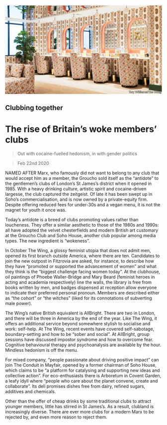 ![](./images/20200222_BRP504.jpg)

## Clubbing together

# The rise of Britain’s woke members’ clubs

> Out with cocaine-fuelled hedonism, in with gender politics

> Feb 22nd 2020

NAMED AFTER Marx, who famously did not want to belong to any club that would accept him as a member, the Groucho sold itself as the “antidote” to the gentlemen’s clubs of London’s St James’s district when it opened in 1985. With a heavy drinking culture, artistic spirit and cocaine-driven largesse, the club captured the zeitgeist. Of late it has been swept up in Soho’s commercialisation, and is now owned by a private-equity firm. Despite offering reduced fees for under-30s and a vegan menu, it is not the magnet for youth it once was.

Today’s antidote is a breed of clubs promoting values rather than loucheness. They offer a similar aesthetic to those of the 1980s and 1990s: all have adopted the velvet chesterfields and modern British art customary at the Groucho Club and Soho House, another club popular among media types. The new ingredient is “wokeness”.

In October The Wing, a glossy feminist utopia that does not admit men, opened its first branch outside America, where there are ten. Candidates to join the new outpost in Fitzrovia are asked, for instance, to describe how they have “promoted or supported the advancement of women” and what they think is the “biggest challenge facing women today”. At the clubhouse, oil paintings of Phoebe Waller-Bridge and Mary Beard (feminist heroes in acting and academia respectively) line the walls, the library is free from books written by men, and badges dispensed at reception allow everyone to indicate their preferred personal pronoun. Members are described either as “the cohort” or “the witches” (liked for its connotations of subverting male power).

The Wing’s native British equivalent is AllBright. There are two in London, and there will be three in America by the end of the year. Like The Wing, it offers an additional service beyond somewhere stylish to socialise and work: self-help. At The Wing, recent events have covered self-sabotage, boundary-setting and how to be “sober and social”. At AllBright, group sessions have discussed impostor syndrome and how to overcome fear. Cognitive behavioural therapy and psychoanalysis are available by the hour. Mindless hedonism is off the menu.

For mixed company, “people passionate about driving positive impact” can join The Conduit in Mayfair, opened by a former chairman of Soho House, which claims to be “a platform for catalysing and supporting new ideas and collective action”. For eco-enthusiasts there is Arboretum in Covent Garden, a leafy idyll where “people who care about the planet convene, create and collaborate”. Its deli promises dishes free from dairy, refined sugars, additives and chemicals.

Other than the offer of cheap drinks by some traditional clubs to attract younger members, little has stirred in St James’s. As a result, clubland is increasingly diverse. There are ever more clubs for a modern Marx to be rejected by, and even more reason to reject them.